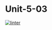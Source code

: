 # Unit-5-03
[![linter](https://github.com/Lukas-Johns/Unit-5-03/workflows/linter/badge.svg)](https://github.com/marketplace/actions/super-linter)
